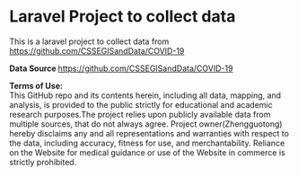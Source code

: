 # Laravel Project to collect data 


This is a laravel project to collect data from https://github.com/CSSEGISandData/COVID-19

<b>Data Source </b>
https://github.com/CSSEGISandData/COVID-19

<b>Terms of Use:</b><br>
This GitHub repo and its contents herein, including all data, mapping, and analysis,  is provided to the public strictly for educational and academic research purposes.The project relies upon publicly available data from multiple sources, that do not always agree. Project owner(Zhengguotong)  hereby disclaims any and all representations and warranties with respect to the data, including accuracy, fitness for use, and merchantability.  Reliance on the Website for medical guidance or use of the Website in commerce is strictly prohibited.

